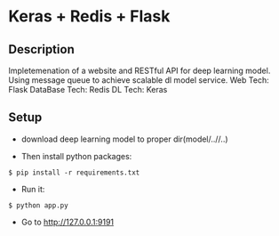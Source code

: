 Keras + Redis + Flask
===================

## Description
Impletemenation of a website and RESTful API for deep learning model. Using message queue to achieve scalable dl model service.
Web Tech: Flask
DataBase Tech: Redis
DL Tech: Keras



## Setup
- download deep learning model to proper dir(model/..//..)

- Then install python packages:  
```
$ pip install -r requirements.txt
```

- Run it:

```
$ python app.py
```

- Go to http://127.0.0.1:9191